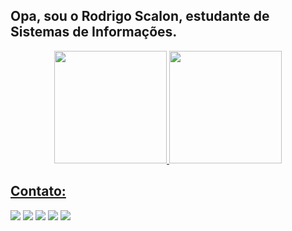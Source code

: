 ##  Opa, sou o Rodrigo Scalon, estudante de Sistemas de Informações. 

<div align="center">
  <a href="https://github.com/rodrigoscalon">
  <img height="180em" src="https://github-readme-stats.vercel.app/api?username=rodrigoscalon&theme=vision-friendly-dark&show_icons=true"/>
  <img height="180em" src="https://github-readme-stats.vercel.app/api/top-langs/?username=rodrigoscalon&layout=compact"/>
</div>
 
## Contato:

  <div> 
  
  

  <a href = "mailto:rodrigoscalon@gmail.com"><img src="https://img.shields.io/badge/-Gmail-%23333?style=for-the-badge&logo=gmail&logoColor=white" target="_blank"></a>
  <a href="https://www.linkedin.com/in/rodrigo-scalon-b20713b1" target="_blank"><img src="https://img.shields.io/badge/-LinkedIn-%230077B5?style=for-the-badge&logo=linkedin&logoColor=white" target="_blank"></a> 
  <a href="https://wa.me/5551997757026?text=Olá,%20meu%20amigo!" target="_blank"><img src="https://img.shields.io/badge/WhatsApp-25D366?style=for-the-badge&logo=whatsapp&logoColor=white"></a> 
     <a href="https://discord.gg/Rodrigo Scalon#7222" target="_blank"><img src="https://img.shields.io/badge/Discord-7289DA?style=for-the-badge&logo=discord&logoColor=white" target="_blank"></a> 
    <a href="https://instagram.com/rodrigoscalon" target="_blank"><img src="https://img.shields.io/badge/-Instagram-%23E4405F?style=for-the-badge&logo=instagram&logoColor=white" target="_blank"></a>
    
    
    
 
 
</div>

